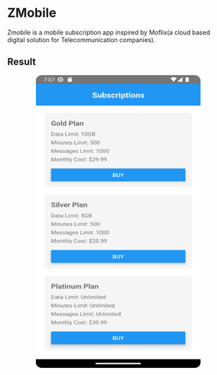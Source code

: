 # ZMobile

Zmobile is a mobile subscription app inspired by Moflix(a cloud based digital solution for Telecommunication companies).

## Result

<div style="text-align:center">
<img src="src/assets/subscription.png" width="375" height="667"/>
</div>
